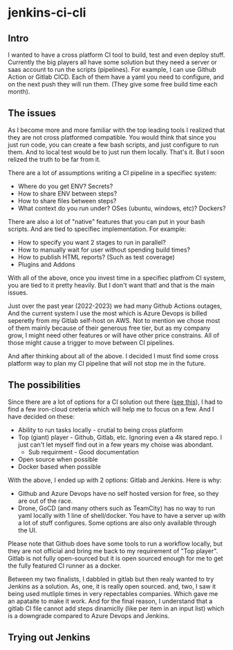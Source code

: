 # jenkins-ci-cli

## Intro

I wanted to have a cross platform CI tool to build, test and even deploy stuff.
Currently the big players all have some solution but they need a server or saas account to run the scripts (pipelines).
For example, I can use Github Action or Gitlab CICD. Each of them have a yaml you need to configure, and on the next push they will run them. (They give some free build time each month).

## The issues

As I become more and more familiar with the top leading tools I realized that they are not cross platformed compatible. You would think that since you just run code, you can create a few
bash scripts, and just configure to run them. And to local test would be to just run them locally. That's it. But I soon relized the truth to be far from it.

There are a lot of assumptions writing a CI pipeline in a specifiec system:
* Where do you get ENV? Secrets?
* How to share ENV between steps?
* How to share files between steps?
* What context do you run under? OSes (ubuntu, windows, etc)? Dockers?

There are also a lot of "native" features that you can put in your bash scripts. And are tied to specifiec implementation. For example:
* How to specify you want 2 stages to run in parallel?
* How to manually wait for user without spending build times?
* How to publish HTML reports? (Such as test coverage)
* Plugins and Addons

With all of the above, once you invest time in a specifiec platfrom CI system, you are tied to it pretty heavily.
But I don't want that! and that is the main issues.

Just over the past year (2022-2023) we had many Github Actions outages, And the current system I use the most which is Azure Devops is billed
seperetly from my Gitlab self-host on AWS. Not to mention we chose most of them mainly because of their generous free tier, but as my company grow, I might need other features or
will have other price constrains. All of those might cause a trigger to move between CI pipelines.

And after thinking about all of the above. I decided I must find some cross platform way to plan my CI pipeline that will not stop me in the future.

## The possibilities

Since there are a lot of options for a CI solution out there ([see this](https://github.com/ligurio/awesome-ci)), I had to find a few iron-cloud creteria which will help me to focus on a few.
And I have decided on these:

* Ability to run tasks locally - crutial to being cross platform
* Top (giant) player - Github, Gitlab, etc. Ignoring even a 4k stared repo. I just can't let myself find out in a few years my choise was abondant. 
  * Sub requirment - Good documentation
* Open source when possible
* Docker based when possible

With the above, I ended up with 2 options: Gitlab and Jenkins. Here is why:

* Github and Azure Devops have no self hosted version for free, so they are out of the race.
* Drone, GoCD (and many others such as TeamCity) has no way to run yaml locally with 1 line of shell/docker. You have to have a server up with a lot of stuff configures. Some options are also only available through the UI.

Please note that Github does have some tools to run a workflow locally, but they are not official and bring me back to my requirement of "Top player". 
Gitlab is not fully open-sourced but it is open sourced enough for me to get the fully featured CI runner as a docker.

Between my two finalists, I dabbled in gitlab but then realy wanted to try Jenkins as a solution. As, one, it is really open sourced. and, two, I saw it being used mutliple times in very repectables companies. 
Which gave me an apataite to make it work. And for the final reason, I understand that a gitlab CI file cannot add steps dinamiclly (like per item in an input list) which is a downgrade compared to Azure Devops and Jenkins.

## Trying out Jenkins

